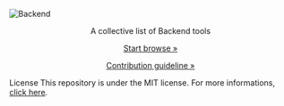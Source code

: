 
![Backend](https://user-images.githubusercontent.com/77467410/193293014-b03ab760-ce57-4eee-a827-382f635a5dd0.png)

<p align="center">A collective list of Backend tools</p>

[<p align="center">Start browse »</p>](#)
[<p align="center">Contribution guideline »</p>](https://github.com/YrllanBrandao/Backend-tools/blob/main/CONTRIBUTING.md)

License
This repository is under the MIT license. For more informations, [click here](https://github.com/YrllanBrandao/Backend-tools/blob/main/LICENSE).

<div>
